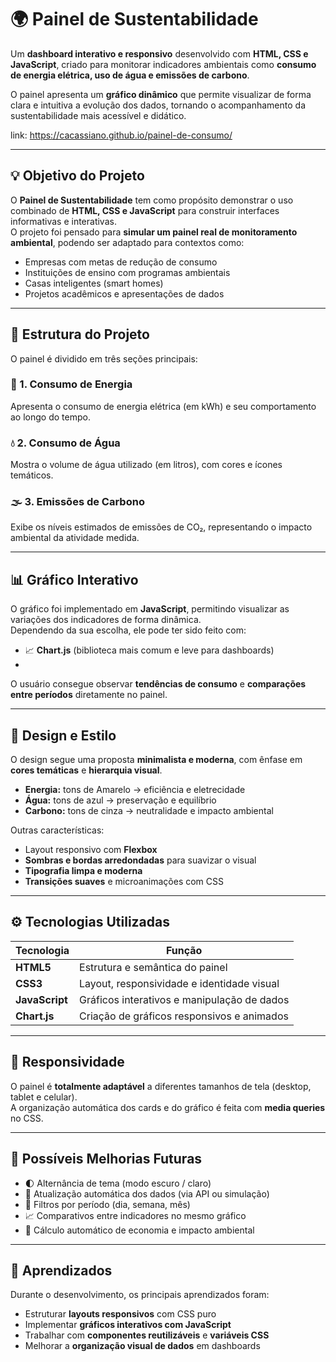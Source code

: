 # 🌍 Painel de Sustentabilidade

Um **dashboard interativo e responsivo** desenvolvido com **HTML, CSS e JavaScript**, criado para monitorar indicadores ambientais como **consumo de energia elétrica, uso de água e emissões de carbono**.

O painel apresenta um **gráfico dinâmico** que permite visualizar de forma clara e intuitiva a evolução dos dados, tornando o acompanhamento da sustentabilidade mais acessível e didático.

link: https://cacassiano.github.io/painel-de-consumo/

------------------------------------------------------------------------------------------------------------------------------------------------------------------------------------------------------------------------

## 💡 Objetivo do Projeto

O **Painel de Sustentabilidade** tem como propósito demonstrar o uso combinado de **HTML, CSS e JavaScript** para construir interfaces informativas e interativas.  
O projeto foi pensado para **simular um painel real de monitoramento ambiental**, podendo ser adaptado para contextos como:

- Empresas com metas de redução de consumo  
- Instituições de ensino com programas ambientais  
- Casas inteligentes (smart homes)  
- Projetos acadêmicos e apresentações de dados  

-------------------------------------------------------------------------------------------------------------------------------------------------------------------------------------------------------------------

## 🧱 Estrutura do Projeto

O painel é dividido em três seções principais:

### 🔋 1. Consumo de Energia
Apresenta o consumo de energia elétrica (em kWh) e seu comportamento ao longo do tempo.

### 💧 2. Consumo de Água
Mostra o volume de água utilizado (em litros), com cores e ícones temáticos.

### 🌫️ 3. Emissões de Carbono
Exibe os níveis estimados de emissões de CO₂, representando o impacto ambiental da atividade medida.

----------------------------------------------------------------------------------------------------------------------------------------------------------------------------------------------------------------

## 📊 Gráfico Interativo

O gráfico foi implementado em **JavaScript**, permitindo visualizar as variações dos indicadores de forma dinâmica.  
Dependendo da sua escolha, ele pode ter sido feito com:

- 📈 **Chart.js** (biblioteca mais comum e leve para dashboards)
- 
O usuário consegue observar **tendências de consumo** e **comparações entre períodos** diretamente no painel.

-----------------------------------------------------------------------------------------------------------------------------------------------------------------------------------------------------------------------

## 🎨 Design e Estilo

O design segue uma proposta **minimalista e moderna**, com ênfase em **cores temáticas** e **hierarquia visual**.

- **Energia:** tons de Amarelo → eficiência e eletrecidade  
- **Água:** tons de azul → preservação e equilíbrio  
- **Carbono:** tons de cinza → neutralidade e impacto ambiental  

Outras características:

- Layout responsivo com **Flexbox**  
- **Sombras e bordas arredondadas** para suavizar o visual  
- **Tipografia limpa e moderna**  
- **Transições suaves** e microanimações com CSS  

-------------------------------------------------------------------------------------------------------------------------------------------------------------------------------------------------------------

## ⚙️ Tecnologias Utilizadas

| Tecnologia | Função |
|-------------|--------|
| **HTML5** | Estrutura e semântica do painel |
| **CSS3** | Layout, responsividade e identidade visual |
| **JavaScript** | Gráficos interativos e manipulação de dados |
| **Chart.js** | Criação de gráficos responsivos e animados |

----------------------------------------------------------------------------------------------------------------------------------------------------------------------------------------------------------------

## 📱 Responsividade

O painel é **totalmente adaptável** a diferentes tamanhos de tela (desktop, tablet e celular).  
A organização automática dos cards e do gráfico é feita com **media queries** no CSS.

-------------------------------------------------------------------------------------------------------------------------------------------------------------------------------------------------------------------

## 🚀 Possíveis Melhorias Futuras

- 🌓 Alternância de tema (modo escuro / claro)  
- 🔄 Atualização automática dos dados (via API ou simulação)  
- 📆 Filtros por período (dia, semana, mês)  
- 📈 Comparativos entre indicadores no mesmo gráfico  
- 🌿 Cálculo automático de economia e impacto ambiental  

---

## 🧠 Aprendizados

Durante o desenvolvimento, os principais aprendizados foram:

- Estruturar **layouts responsivos** com CSS puro  
- Implementar **gráficos interativos com JavaScript**  
- Trabalhar com **componentes reutilizáveis** e **variáveis CSS**  
- Melhorar a **organização visual de dados** em dashboards  

